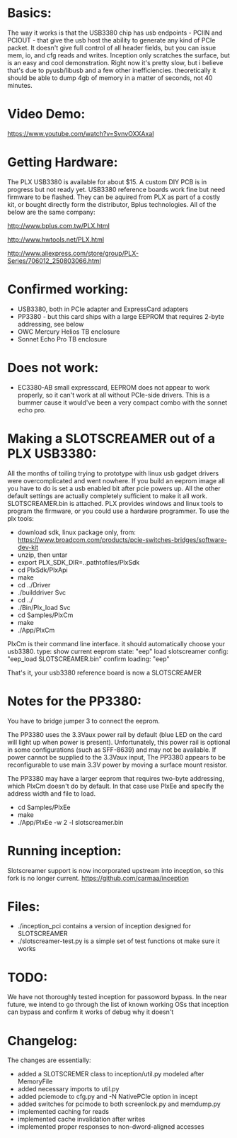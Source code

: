 Basics:
======
The way it works is that the USB3380 chip has usb endpoints - PCIIN and PCIOUT - that give the usb host the ability to generate any kind of PCIe packet. It doesn't give full control of all header fields, but you can issue mem, io, and cfg reads and writes. Inception only scratches the surface, but is an easy and cool demonstration. Right now it's pretty slow, but i believe that's due to pyusb/libusb and a few other inefficiencies. theoretically it should be able to dump 4gb of memory in a matter of seconds, not 40 minutes.

Video Demo:
===========
https://www.youtube.com/watch?v=SvnvOXXAxaI

Getting Hardware:
=================
The PLX USB3380 is available for about $15. A custom DIY PCB is in progress but not ready yet.
USB3380 reference boards work fine but need firmware to be flashed. They can be aquired from PLX as part of a costly kit, or bought directly form the distributor, Bplus technologies. All of the below are the same company:

http://www.bplus.com.tw/PLX.html

http://www.hwtools.net/PLX.html

http://www.aliexpress.com/store/group/PLX-Series/706012_250803066.html

Confirmed working:
==================
* USB3380, both in PCIe adapter and ExpressCard adapters 
* PP3380 - but this card ships with a large EEPROM that requires 2-byte addressing, see below
* OWC Mercury Helios TB enclosure
* Sonnet Echo Pro TB enclosure

Does not work:
==============
* EC3380-AB small expresscard, EEPROM does not appear to work properly, so it can't work at all without PCIe-side drivers. This is a bummer cause it would've been a very compact combo with the sonnet echo pro.

Making a SLOTSCREAMER out of a PLX USB3380:
=========================================
All the months of toiling trying to prototype with linux usb gadget drivers were overcomplicated and went nowhere.
If you build an eeprom image all you have to do is set a usb enabled bit after pcie powers up. All the other default settings are actually completely sufficient to make it all work. SLOTSCREAMER.bin is attached. PLX provides windows and linux tools to program the firmware, or you could use a hardware programmer. To use the plx tools:

* download sdk, linux package only, from: https://www.broadcom.com/products/pcie-switches-bridges/software-dev-kit
* unzip, then untar
* export PLX_SDK_DIR=..pathtofiles/PlxSdk
* cd PlxSdk/PlxApi
* make
* cd ../Driver
* ./builddriver Svc
* cd ../
* ./Bin/Plx_load Svc
* cd Samples/PlxCm
* make
* ./App/PlxCm

PlxCm is their command line interface. it should automatically choose your usb3380. type:
show current eeprom state:  "eep"
load slotscreamer config: "eep_load SLOTSCREAMER.bin"
confirm loading: "eep"

That's it, your usb3380 reference board is now a SLOTSCREAMER

Notes for the PP3380:
====================
You have to bridge jumper 3 to connect the eeprom.

The PP3380 uses the 3.3Vaux power rail by default (blue LED on the card will light up when power is present). Unfortunately, this power rail is optional in some configurations (such as SFF-8639) and may not be available. If power cannot be supplied to the 3.3Vaux input, The PP3380 appears to be reconfigurable to use main 3.3V power by moving a surface mount resistor. 

The PP3380 may have a larger eeprom that requires two-byte addressing, which PlxCm doesn't do by default. In that case use PlxEe and specify the address width and file to load. 
* cd Samples/PlxEe
* make
* ./App/PlxEe -w 2 -l slotscreamer.bin

Running inception:
===============
Slotscreamer support is now incorporated upstream into inception, so this fork is no longer current.
https://github.com/carmaa/inception

Files:
======
* ./inception_pci contains a version of inception designed for SLOTSCREAMER
* ./slotscreamer-test.py is a simple set of test functions ot make sure it works

TODO:
=====
We have not thoroughly tested inception for passoword bypass. In the near future, we intend to go through the list of known working OSs that inception can bypass and confirm it works of debug why it doesn't

Changelog:
=========
The changes are essentially:
* added a SLOTSCREMER class to inception/util.py modeled after MemoryFile
* added necessary imports to util.py
* added pciemode to cfg.py and -N NativePCIe option in incept
* added switches for pcimode to both screenlock.py and memdump.py
* implemented caching for reads
* implemented cache invalidation after writes
* implemented proper responses to non-dword-aligned accesses
